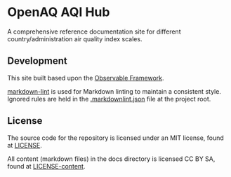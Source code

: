 # OpenAQ AQI Hub

A comprehensive reference documentation site for different country/administration air quality index scales.

## Development

This site built based upon the [Observable Framework](https://observablehq.com/framework/).

[markdown-lint](https://github.com/markdownlint/markdownlint) is used for Markdown linting to maintain a consistent style. Ignored rules are held in the [.markdownlint.json](./.markdownlint.json) file at the project root.

## License

The source code for the repository is licensed under an MIT license, found at [LICENSE](./LICENSE).

All content (markdown files) in the docs directory is licensed CC BY SA, found at [LICENSE-content](./LICENSE-content).
